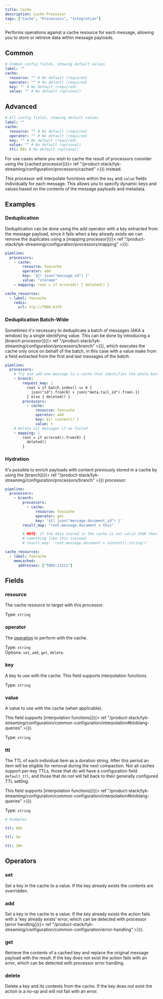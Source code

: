 ```yaml
---
title: Cache
description: Cache Processor
tags: ["Cache", "Processors", "Integration"]
---
```


<!-- TODO: add a link -->

Performs operations against a cache resource for each message, allowing you to store or retrieve data within message payloads.

## Common

```yml
# Common config fields, showing default values
label: ""
cache:
  resource: "" # No default (required)
  operator: "" # No default (required)
  key: "" # No default (required)
  value: "" # No default (optional)
```

## Advanced

```yml
# All config fields, showing default values
label: ""
cache:
  resource: "" # No default (required)
  operator: "" # No default (required)
  key: "" # No default (required)
  value: "" # No default (optional)
  ttl: 60s # No default (optional)
```

For use cases where you wish to cache the result of processors consider using the [cached processor]({{< ref "/product-stack/tyk-streaming/configuration/processors/cached" >}}) instead.

This processor will interpolate functions within the `key` and `value` fields individually for each message. This allows you to specify dynamic keys and values based on the contents of the message payloads and metadata.

## Examples

### Deduplication

Deduplication can be done using the add operator with a key extracted from the message payload, since it fails when a key already exists we can remove the duplicates using a [mapping processor]({{< ref "/product-stack/tyk-streaming/configuration/processors/mapping" >}}):

```yaml
pipeline:
  processors:
    - cache:
        resource: foocache
        operator: add
        key: '${! json("message.id") }'
        value: "storeme"
    - mapping: root = if errored() { deleted() }

cache_resources:
  - label: foocache
    redis:
      url: tcp://TODO:6379
```

### Deduplication Batch-Wide

Sometimes it's necessary to deduplicate a batch of messages (AKA a window) by a single identifying value. This can be done by introducing a [branch processor]({{< ref "/product-stack/tyk-streaming/configuration/processors/branch" >}}), which executes the cache only once on behalf of the batch, in this case with a value make from a field extracted from the first and last messages of the batch:

```yaml
pipeline:
  processors:
    # Try and add one message to a cache that identifies the whole batch
    - branch:
        request_map: |
          root = if batch_index() == 0 {
            json("id").from(0) + json("meta.tail_id").from(-1)
          } else { deleted() }
        processors:
          - cache:
              resource: foocache
              operator: add
              key: ${! content() }
              value: t
    # Delete all messages if we failed
    - mapping: |
        root = if errored().from(0) {
          deleted()
        }
```

### Hydration

It's possible to enrich payloads with content previously stored in a cache by using the [branch]({{< ref "/product-stack/tyk-streaming/configuration/processors/branch" >}}) processor:

```yaml
pipeline:
  processors:
    - branch:
        processors:
          - cache:
              resource: foocache
              operator: get
              key: '${! json("message.document_id") }'
        result_map: "root.message.document = this"

        # NOTE: If the data stored in the cache is not valid JSON then use
        # something like this instead:
        # result_map: 'root.message.document = content().string()'

cache_resources:
  - label: foocache
    memcached:
      addresses: ["TODO:11211"]
```

## Fields

### resource

<!-- TODO: add a link -->

The cache resource to target with this processor.

Type: `string`

### operator

The [operation](#operators) to perform with the cache.

Type: `string`  
Options: `set`, `add`, `get`, `delete`.

### key

A key to use with the cache.
This field supports interpolation functions.

Type: `string`

### value

A value to use with the cache (when applicable).

This field supports [interpolation functions]({{< ref "/product-stack/tyk-streaming/configuration/common-configuration/interpolation#bloblang-queries" >}}).

Type: `string`

### ttl

The TTL of each individual item as a duration string. After this period an item will be eligible for removal during the next compaction. Not all caches support per-key TTLs, those that do will have a configuration field `default_ttl`, and those that do not will fall back to their generally configured TTL setting.

This field supports [interpolation functions]({{< ref "/product-stack/tyk-streaming/configuration/common-configuration/interpolation#bloblang-queries" >}}).

Type: `string`

```yml
# Examples

ttl: 60s

ttl: 5m

ttl: 36h
```

## Operators

### set

Set a key in the cache to a value. If the key already exists the contents are
overridden.

### add

Set a key in the cache to a value. If the key already exists the action fails
with a 'key already exists' error, which can be detected with processor [error handling]({{< ref "/product-stack/tyk-streaming/configuration/common-configuration/error-handling" >}}).

### get

Retrieve the contents of a cached key and replace the original message payload
with the result. If the key does not exist the action fails with an error, which
can be detected with processor error handling.

### delete

Delete a key and its contents from the cache. If the key does not exist the
action is a no-op and will not fail with an error.
